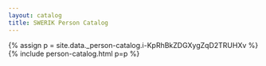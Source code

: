 ```yaml
---
layout: catalog
title: SWERIK Person Catalog
---
```

{% assign p = site.data._person-catalog.i-KpRhBkZDGXygZqD2TRUHXv %}
{% include person-catalog.html p=p %}

